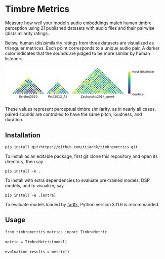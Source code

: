 # Timbre Metrics

Measure how well your model’s audio embeddings match human timbre perception using 21 published datasets with audio files and their pairwise (dis)similarity ratings.

Below, human (dis)similarity ratings from three datasets are visualized as triangular matrices. Each point corresponds to a unique audio pair. A darker color indicates that the sounds are judged to be more similar by human listeners.

![Dissimilarities between audio stimuli judged by humans](assets/true_dissim.png)

These values represent perceptual timbre similarity, as in nearly all cases, paired sounds are controlled to have the same pitch, loudness, and duration.

## Installation
```
pip install git+https://github.com/tiianhk/timbremetrics.git
```
To install as an editable package, first git clone this repository and open its directory, then say
```
pip install -e .
```
To install with extra dependencies to evaluate pre-trained models, DSP models, and to visualize, say
```
pip install -e .[extra]
```
To evaluate models loaded by [fadtk](https://github.com/microsoft/fadtk), Python version 3.11.6 is recommanded.

## Usage
```
from timbremetrics.metrics import TimbreMetric

metric = TimbreMetric(model)

evaluation_results = metric()
```
